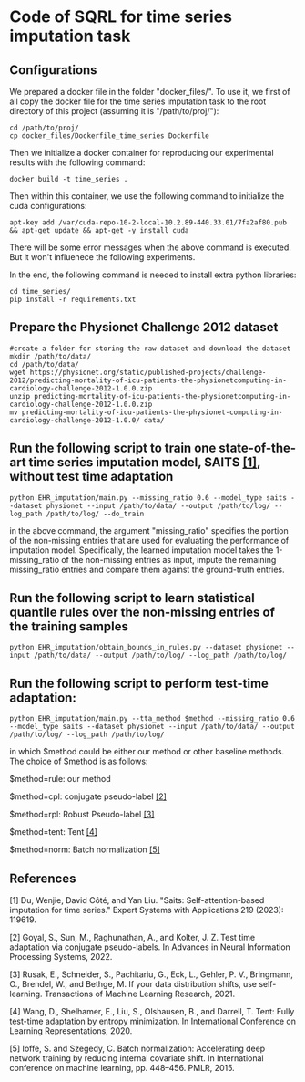 # Code of SQRL for time series imputation task

## Configurations
We prepared a docker file in the folder "docker_files/". To use it, we first of all copy the docker file for the time series imputation task to the root directory of this project (assuming it is "/path/to/proj/"):
```
cd /path/to/proj/
cp docker_files/Dockerfile_time_series Dockerfile
```

Then we initialize a docker container for reproducing our experimental results with the following command:
```
docker build -t time_series .
```

Then within this container, we use the following command to initialize the cuda configurations:
```
apt-key add /var/cuda-repo-10-2-local-10.2.89-440.33.01/7fa2af80.pub && apt-get update && apt-get -y install cuda
```

There will be some error messages when the above command is executed. But it won't influenece the following experiments. 

In the end, the following command is needed to install extra python libraries:
```
cd time_series/
pip install -r requirements.txt
```

## Prepare the Physionet Challenge 2012 dataset
```
#create a folder for storing the raw dataset and download the dataset
mkdir /path/to/data/
cd /path/to/data/
wget https://physionet.org/static/published-projects/challenge-2012/predicting-mortality-of-icu-patients-the-physionetcomputing-in-cardiology-challenge-2012-1.0.0.zip
unzip predicting-mortality-of-icu-patients-the-physionetcomputing-in-cardiology-challenge-2012-1.0.0.zip
mv predicting-mortality-of-icu-patients-the-physionet-computing-in-cardiology-challenge-2012-1.0.0/ data/
```

## Run the following script to train one state-of-the-art time series imputation model, SAITS [[1]](#1), without test time adaptation
```
python EHR_imputation/main.py --missing_ratio 0.6 --model_type saits --dataset physionet --input /path/to/data/ --output /path/to/log/ --log_path /path/to/log/ --do_train
```

in the above command, the argument "missing\_ratio" specifies the portion of the non-missing entries that are used for evaluating the performance of imputation model. Specifically, the learned imputation model takes the 1-missing\_ratio of the non-missing entries as input, impute the remaining missing\_ratio entries and compare them against the ground-truth entries. 



## Run the following script to learn statistical quantile rules over the non-missing entries of the training samples
```
python EHR_imputation/obtain_bounds_in_rules.py --dataset physionet --input /path/to/data/ --output /path/to/log/ --log_path /path/to/log/
```

## Run the following script to perform test-time adaptation:
```
python EHR_imputation/main.py --tta_method $method --missing_ratio 0.6 --model_type saits --dataset physionet --input /path/to/data/ --output /path/to/log/ --log_path /path/to/log/
```

in which $method could be either our method or other baseline methods. The choice of $method is as follows:

$method=rule: our method

$method=cpl: conjugate pseudo-label [[2]](#2)

$method=rpl: Robust Pseudo-label [[3]](#3)

$method=tent: Tent [[4]](#4)

$method=norm: Batch normalization [[5]](#5)

## References
<a id="1">[1]</a> 
Du, Wenjie, David Côté, and Yan Liu. "Saits: Self-attention-based imputation for time series." Expert Systems with Applications 219 (2023): 119619.

<a id="2">[2]</a>
Goyal, S., Sun, M., Raghunathan, A., and Kolter, J. Z. Test time adaptation via conjugate pseudo-labels. In Advances in Neural Information Processing Systems, 2022.

<a id="3">[3]</a>
Rusak, E., Schneider, S., Pachitariu, G., Eck, L., Gehler, P. V., Bringmann, O., Brendel, W., and Bethge, M. If your data distribution shifts, use self-learning. Transactions of Machine Learning Research, 2021.

<a id="4">[4]</a>
Wang, D., Shelhamer, E., Liu, S., Olshausen, B., and Darrell, T. Tent: Fully test-time adaptation by entropy minimization. In International Conference on Learning Representations, 2020.

<a id="5">[5]</a>
Ioffe, S. and Szegedy, C. Batch normalization: Accelerating deep network training by reducing internal covariate shift. In International conference on machine learning, pp. 448–456. PMLR, 2015.
